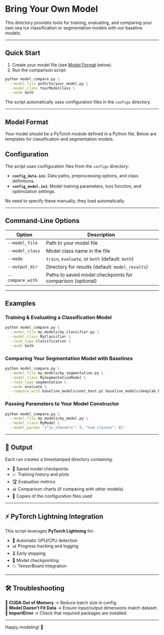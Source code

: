 # Bring Your Own Model

This directory provides tools for training, evaluating, and comparing your own sea ice classification or segmentation models with our baseline models.

---

## Quick Start

1. Create your model file (see [Model Format](#model-format) below).
2. Run the comparison script:

```bash
python model_compare.py \
  --model_file path/to/your_model.py \
  --model_class YourModelClass \
  --mode both
```

The script automatically uses configuration files in the `configs` directory.

---

## Model Format

Your model should be a PyTorch module defined in a Python file. Below are templates for classification and segmentation models.

## Configuration

The script uses configuration files from the `configs` directory:

- **`config_data.ini`**: Data paths, preprocessing options, and class definitions.
- **`config_model.ini`**: Model training parameters, loss function, and optimization settings.

No need to specify these manually; they load automatically.

---

## Command-Line Options

| Option          | Description |
|----------------|-------------|
| `--model_file` | Path to your model file |
| `--model_class` | Model class name in the file |
| `--mode` | `train`, `evaluate`, or `both` (default: `both`) |
| `--output_dir` | Directory for results (default: `model_results`) |
| `--compare_with` | Paths to saved model checkpoints for comparison (optional) |

---

## Examples

### Training & Evaluating a Classification Model

```bash
python model_compare.py \
  --model_file my_models/my_classifier.py \
  --model_class MyClassifier \
  --task_type classification \
  --mode both
```

### Comparing Your Segmentation Model with Baselines

```bash
python model_compare.py \
  --model_file my_models/my_segmentation.py \
  --model_class MySegmentationModel \
  --task_type segmentation \
  --mode evaluate \
  --compare_with baseline_models/unet_best.pt baseline_models/deeplab_best.pt
```

### Passing Parameters to Your Model Constructor

```bash
python model_compare.py \
  --model_file my_models/my_model.py \
  --model_class MyModel \
  --model_params '{"in_channels": 5, "num_classes": 8}'
```

---

## 📂 Output

Each run creates a timestamped directory containing:

- 📌 Saved model checkpoints
- 📈 Training history and plots
- 🏆 Evaluation metrics
- 📊 Comparison charts (if comparing with other models)
- 📑 Copies of the configuration files used

---

## ⚡ PyTorch Lightning Integration

This script leverages **PyTorch Lightning** for:

- 🚀 Automatic GPU/CPU detection
- 📊 Progress tracking and logging
- ⏳ Early stopping
- 📌 Model checkpointing
- 📉 TensorBoard integration

---

## 🛠 Troubleshooting

🔹 **CUDA Out of Memory** → Reduce batch size in config.  
🔹 **Model Doesn't Fit Data** → Ensure input/output dimensions match dataset.  
🔹 **ImportError** → Check that required packages are installed.

---

Happy modeling! 🎉
